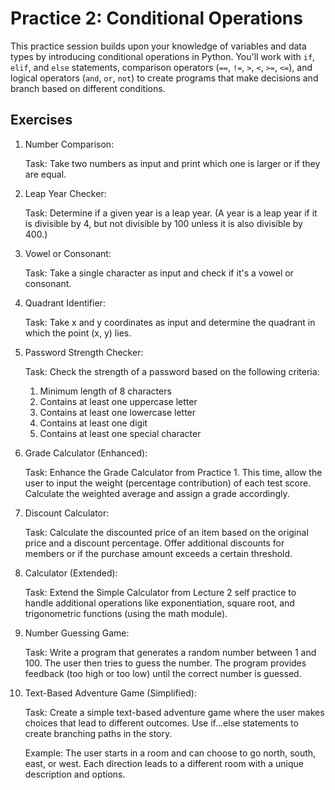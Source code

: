 # Practice 2: Conditional Operations

This practice session builds upon your knowledge of variables and data types by introducing conditional operations in
Python. You'll work with `if`, `elif`, and `else` statements, comparison operators (`==`, `!=`, `>`, `<`, `>=`, `<=`),
and logical operators (`and`, `or`, `not`) to create programs that make decisions and branch based on different
conditions.

## Exercises

1. Number Comparison:

   Task: Take two numbers as input and print which one is larger or if they are equal.

2. Leap Year Checker:

   Task: Determine if a given year is a leap year. (A year is a leap year if it is divisible by 4, but not divisible by
   100 unless it is also divisible by 400.)

3. Vowel or Consonant:

   Task: Take a single character as input and check if it's a vowel or consonant.

4. Quadrant Identifier:

   Task: Take x and y coordinates as input and determine the quadrant in which the point (x, y) lies.

5. Password Strength Checker:

   Task: Check the strength of a password based on the following criteria:
    1. Minimum length of 8 characters
    2. Contains at least one uppercase letter
    3. Contains at least one lowercase letter
    4. Contains at least one digit
    5. Contains at least one special character

6. Grade Calculator (Enhanced):

   Task: Enhance the Grade Calculator from Practice 1. This time, allow the user to input the weight (percentage
   contribution) of each test score. Calculate the weighted average and assign a grade accordingly.

7. Discount Calculator:

   Task: Calculate the discounted price of an item based on the original price and a discount percentage. Offer
   additional discounts for members or if the purchase amount exceeds a certain threshold.

8. Calculator (Extended):

   Task: Extend the Simple Calculator from Lecture 2 self practice to handle additional operations like 
   exponentiation, square root, and trigonometric functions (using the math module).

9. Number Guessing Game:

   Task: Write a program that generates a random number between 1 and 100. The user then tries to guess the number. The
   program provides feedback (too high or too low) until the correct number is guessed.

10. Text-Based Adventure Game (Simplified):

    Task: Create a simple text-based adventure game where the user makes choices that lead to different outcomes. Use
    if...else statements to create branching paths in the story.

    Example: The user starts in a room and can choose to go north, south, east, or west. Each direction leads to a
    different room with a unique description and options.

